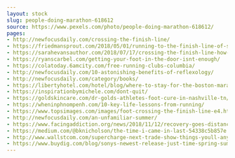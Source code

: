 ```yaml
---
layout: stock
slug: people-doing-marathon-618612
source: https://www.pexels.com/photo/people-doing-marathon-618612/
pages:
- http://newfocusdaily.com/crossing-the-finish-line/
- https://friedmansprout.com/2018/05/01/running-to-the-finish-line-of-spring-semester/
- https://sarahevansauthor.com/2018/07/17/crossing-the-finish-line-how-to-stay-motivated-and-finish-the-race/
- https://ryanscarbel.com/getting-your-foot-in-the-door-isnt-enough/
- https://colatoday.6amcity.com/free-running-clubs-columbia/
- http://newfocusdaily.com/10-astonishing-benefits-of-reflexology/
- http://newfocusdaily.com/category/books/
- https://libertyhotel.com/hotel/blog/where-to-stay-for-the-boston-marathon/
- https://inspirationbymichele.com/dont-quit/
- https://goldskincare.com/dr-golds-athletes-foot-cure-in-nashville-tn/
- https://wheninphnompenh.com/10-key-life-lessons-from-running/
- https://www.topsimages.com/images/foot-crossing-the-finish-line-e4.html
- http://newfocusdaily.com/an-unfamiliar-summer/
- https://www.facingaddiction.org/news/2018/11/12/recovery-goes-distance-new-york-marathon
- https://medium.com/@bknicholson/the-time-i-came-in-last-54338c5b857e
- http://www.wallstcom.com/supercharge-next-trade-show-things-youll-anyway/
- https://www.buydig.com/blog/sonys-newest-release-just-time-spring-summer-vacations/
---
```

